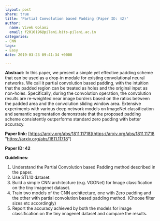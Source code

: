 ```yaml
---
layout: post
share: true
title: 'Partial Convolution based Padding (Paper ID: 42)'
author:
  name: Vivek Golani
  email: f2016196@pilani.bits-pilani.ac.in
categories:
- CNN
tags:
- Easy
date: 2019-03-23 09:41:34 +0000

---
```

**Abstract:** In this paper, we present a simple yet effective padding scheme that can be used as a drop-in module for existing convolutional neural networks. We call it partial convolution based padding, with the intuition that the padded region can be treated as holes and the original input as non-holes. Specifically, during the convolution operation, the convolution results are re-weighted near image borders based on the ratios between the padded area and the convolution sliding window area. Extensive experiments with various deep network models on ImageNet classification and semantic segmentation demonstrate that the proposed padding scheme consistently outperforms standard zero padding with better accuracy.

**Paper link:** [https://arxiv.org/abs/1811.11718](https://arxiv.org/abs/1811.11718 "https://arxiv.org/abs/1811.11718")

**Paper ID: 42**

**Guidelines:**

1. Understand the Partial Convolution based Padding method described in the paper.
2. Use STL10 dataset.
3. Build a simple CNN architecture (e.g. VGGNet) for Image classification on the tiny imagenet dataset.
4. Train two models of the CNN architecture, one with Zero padding and the other with partial convolution based padding method. (Choose filter sizes etc accordingly)
5. Report the accuracy achieved by both the models for image classification on the tiny imagenet dataset and compare the results.
